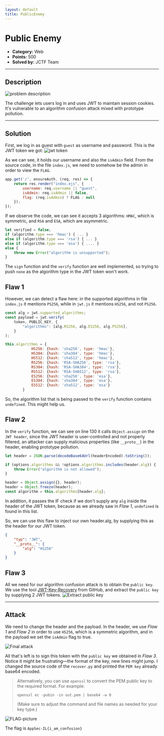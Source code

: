 ```yaml
---
layout: default
title: PublicEnemy
---
```


# Public Enemy

- **Category:** Web  
- **Points:** 500  
- **Solved by:** JCTF Team

---

## Description

![problem description](./Challenge-info.gif)

The challenge lets users log in and uses JWT to maintain session cookies. It's vulnerable to an algorithm confusion attack mixed with prototype pollution.

---

## Solution

First, we log in as guest with `guest` as username and password. This is the JWT token we got: 
![jwt token](./JWT-token.png)

As we can see, it holds our username and also the `isAdmin` field. From the source code, in the file `index.js`, we need to somehow be the admin in order to view the `FLAG`.
```js
app.get('/', ensureAuth, (req, res) => {
    return res.render("index.ejs", {
        username: req.username || "guest",
        isAdmin: req.isAdmin || false,
        flag: (req.isAdmin) ? FLAG : null
    });
});
```
<!-- ![get the flag](./Flag-part-code.png) -->

If we observe the code, we can see it accepts 3 algorithms: `HMAC`, which is symmetric, and `RSA` and `ESA`, which are asymmetric. 
```js
let verified = false;
if (algorithm.type === 'hmac') { ... } 
else if (algorithm.type === 'rsa') { ... } 
else if (algorithm.type === 'esa') { .... } 
else {
    throw new Error("algorithm is unsupported");
}
```
<!-- ![verify function](./Verify-code.png) -->

The `sign` function and the `verify` function are well implemented, so trying to push `none` as the algorithm type in the JWT token won't work.

## Flaw 1
However, we can detect a flaw here: in the supported algorithms in file `index.js` it mentions `PS256`, while in `jwt.js` it mentions `HS256`, and not `PS256`. 
```js
const alg = jwt.supported_algorithms;
const payload = jwt.verify(
    token, PUBLIC_KEY, {
        "algorithms": [alg.RS256, alg.ES256, alg.PS256],
    }
);
```
```js
this.algorithms = {
            HS256: {hash: 'sha256', type: 'hmac'},
            HS384: {hash: 'sha384', type: 'hmac'},
            HS512: {hash: 'sha512', type: 'hmac'},
            RS256: {hash: 'RSA-SHA256', type: 'rsa'},
            RS384: {hash: 'RSA-SHA384', type: 'rsa'},
            RS512: {hash: 'RSA-SHA512', type: 'rsa'},
            ES256: {hash: 'sha256', type: 'esa'},
            ES384: {hash: 'sha384', type: 'esa'},
            ES512: {hash: 'sha512', type: 'esa'}
        }
```
<!-- ![the vuln typo](./Vuln-typo.png) -->
<!-- ![allowed algorithms](./Allowd-algorithms.png) -->

So, the algorithm list that is being passed to the `verify` function contains `undefined`. This might help us.

## Flaw 2
In the `verify` function, we can see on line 130 it calls `Object.assign` on the `JWT header`, since the JWT header is user-controlled and not properly filtered, an attacker can supply malicious properties (like `__proto__`) in the header, enabling prototype pollution.

```js
let header = JSON.parse(decodeBase64Url(headerEncoded).toString());

if (options.algorithms && !options.algorithms.includes(header.alg)) {
    throw Error("algorithm is not allowed");
}

header = Object.assign({}, header);
header = Object.freeze(header);
const algorithm = this.algorithms[header.alg];
```
<!-- ![prototype pollution](./Prototype-pollution.png) -->
In addition, it passes the IF check if we don't supply any `alg` inside the header of the JWT token, because as we already saw in *Flaw 1*, `undefined` is found in this list.  

So, we can use this flaw to inject our own header.alg, by supplying this as the header for our JWT token.
```json
{
    "typ": "JWT",
    "__proto__": {
        "alg": "HS256"
    }
}
```

## Flaw 3

All we need for our algorithm confusion attack is to obtain the `public key`. We use the tool [JWT-Key-Recovery](https://github.com/FlorianPicca/JWT-Key-Recovery) from GitHub, and extract the `public key` by supplying 2 JWT tokens.
 ![Extract public key](./Extract-public-key.png)

 ---

 ## Attack

We need to change the header and the payload. In the header, we use *Flaw 1* and *Flaw 2* in order to use `HS256`, which is a symmetric algorithm, and in the payload we set the `isAdmin` flag to true. 

![Final attack](./Final-attack.png)

All that's left is to sign this token with the `public key` we obtained in *Flaw 3*. Notice it might be frustrating—the format of the key, new lines might jump. 
I changed the source code of the `recover.py` and printed the `PEM key` already base64 encoded.

> Alternatively, you can use `openssl` to convert the PEM public key to the required format. For example:
> ```
> openssl ec -pubin -in out.pem | base64 -w 0
> ```
> (Make sure to adjust the command and file names as needed for your key type.)

![FLAG-picture](./Final-image.png)

The flag is `AppSec-IL{i_am_confusion}`